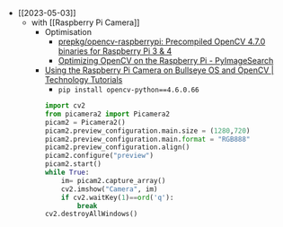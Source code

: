 - [[2023-05-03]]
    - with [[Raspberry Pi Camera]]
        - Optimisation
            - [prepkg/opencv-raspberrypi: Precompiled OpenCV 4.7.0 binaries for Raspberry Pi 3 & 4](https://github.com/prepkg/opencv-raspberrypi)
            - [Optimizing OpenCV on the Raspberry Pi - PyImageSearch](https://pyimagesearch.com/2017/10/09/optimizing-opencv-on-the-raspberry-pi/)
        - [Using the Raspberry Pi Camera on Bullseye OS and OpenCV | Technology Tutorials](https://toptechboy.com/using-the-raspberry-pi-camera-on-bullseye-os-and-opencv/)
            - `pip install opencv-python==4.6.0.66`
            ```python
            import cv2
            from picamera2 import Picamera2
            picam2 = Picamera2()
            picam2.preview_configuration.main.size = (1280,720)
            picam2.preview_configuration.main.format = "RGB888"
            picam2.preview_configuration.align()
            picam2.configure("preview")
            picam2.start()
            while True:
                im= picam2.capture_array()
                cv2.imshow("Camera", im)
                if cv2.waitKey(1)==ord('q'):
                    break
            cv2.destroyAllWindows()
            ```